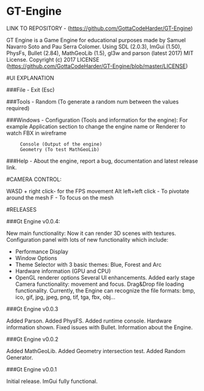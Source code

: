 # GT-Engine

LINK TO REPOSITORY - (https://github.com/GottaCodeHarder/GT-Engine)

GT Engine is a Game Engine for educational purposes made by Samuel Navarro Soto and Pau Serra Colomer.
Using SDL (2.0.3), ImGui (1.50), PhysFs, Bullet (2.84), MathGeoLib (1.5), gl3w and parson (latest 2017)
MIT License. Copyright (c) 2017
LICENSE (https://github.com/GottaCodeHarder/GT-Engine/blob/master/LICENSE)

#UI EXPLANATION

###File -  Exit (Esc)

###Tools - Random (To generate a random num between the values required)

###Windows - Configuration (Tools and information for the engine):
	     		  For example Application section to change the engine name or Renderer to watch FBX in wireframe


	     Console (Output of the engine)
	     Geometry (To test MathGeoLib)

###Help - About the engine, report a bug, documentation and latest release link.

#CAMERA CONTROL:

WASD + right click- for the FPS movement
Alt left+left click - To pivotate around the mesh
F - To focus on the mesh

#RELEASES

###Gt Engine v0.0.4:

New main functionality: Now it can render 3D scenes with textures.
Configuration panel with lots of new functionality which include:
- Performance Display
- Window Options
- Theme Selector with 3 basic themes: Blue, Forest and Arc
- Hardware information (GPU and CPU)
- OpenGL renderer options
Several UI enhancements.
Added early stage Camera functionality: movement and focus.
Drag&Drop file loading functionality.
Currently, the Engine can recognize the file formats: bmp, ico, gif, jpg, jpeg, png, tif, tga, fbx, obj...

###Gt Engine v0.0.3

Added Parson.
Added PhysFS.
Added runtime console.
Hardware information shown.
Fixed issues with Bullet.
Information about the Engine.

###Gt Engine v0.0.2

Added MathGeoLib.
Added Geometry intersection test.
Added Random Generator.

###Gt Engine v0.0.1

Initial release.
ImGui fully functional.